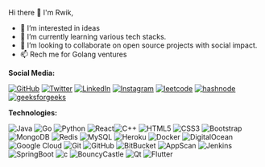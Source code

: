 Hi there 👋 I'm Rwik,

- 👀 I’m interested in ideas
- 🌱 I’m currently learning various tech stacks.
- 💞️ I’m looking to collaborate on open source projects with social impact.
- 📫 Rech me for Golang ventures

**Social Media:**


[![GitHub](https://img.shields.io/badge/-Github-black?style=flat-square&logo=github)](https://github.com/rwik) [![Twitter](https://img.shields.io/badge/-Twitter-black?style=flat-square&logo=twitter)](https://twitter.com/rwik) [![LinkedIn](https://img.shields.io/badge/-Linkedin-black?style=flat-square&logo=Linkedin)](https://www.linkedin.com/in/rwikee/) [![Instagram](https://img.shields.io/badge/-instagram-black?style=flat-square&logo=instagram)](https://www.instagram.com/whatrwikate/) [![leetcode](https://img.shields.io/badge/-leetcode-black?style=flat-square&logo=leetcode)](https://www.leetcode.com/rwikee/)
[![hashnode](https://img.shields.io/badge/Hashnode-2962FF?style=for-the-badge&logo=hashnode&logoColor=white)](https://codegrower.hashnode.dev/) 
 [![geeksforgeeks](https://img.shields.io/badge/-geeksforgeeks-black?style=flat-square&logo=geeksforgeeks)](https://auth.geeksforgeeks.org/user/rwikee/)

**Technologies:**

![Java](https://img.shields.io/badge/-java-yellow?style=flat-square&logo=java) ![Go](https://img.shields.io/badge/-Go-black?style=flat-square&logo=go) ![Python](https://img.shields.io/badge/-Python-black?style=flat-square&logo=Python) ![React](https://img.shields.io/badge/-React-black?style=flat-square&logo=react)![C++](https://img.shields.io/badge/-C++-00599C?style=flat-square&logo=c)
![HTML5](https://img.shields.io/badge/-HTML5-E34F26?style=flat-square&logo=html5&logoColor=white) ![CSS3](https://img.shields.io/badge/-CSS3-1572B6?style=flat-square&logo=css3) ![Bootstrap](https://img.shields.io/badge/-Bootstrap-563D7C?style=flat-square&logo=bootstrap) ![MongoDB](https://img.shields.io/badge/-MongoDB-black?style=flat-square&logo=mongodb) ![Redis](https://img.shields.io/badge/-Redis-black?style=flat-square&logo=Redis) ![MySQL](https://img.shields.io/badge/-MySQL-black?style=flat-square&logo=mysql) 
![Heroku](https://img.shields.io/badge/-Heroku-430098?style=flat-square&logo=heroku) ![Docker](https://img.shields.io/badge/-Docker-black?style=flat-square&logo=docker) ![DigitalOcean](https://img.shields.io/badge/-Digital%20Ocean-darkblue?style=flat-square&logo=digitalocean) ![Google Cloud](https://img.shields.io/badge/Google%20Cloud-black?style=flat-square&logo=google-cloud) ![Git](https://img.shields.io/badge/-Git-black?style=flat-square&logo=git) ![GitHub](https://img.shields.io/badge/-GitHub-181717?style=flat-square&logo=github)
![BitBucket](https://img.shields.io/badge/-BitBucket-darkblue?style=flat-square&logo=bitbucket)  ![AppScan](https://img.shields.io/badge/-AppScan-black?style=flat-square&logo=appscan) ![Jenkins](https://img.shields.io/badge/-Jenkins-black?style=flat-square&logo=jenkins) ![SpringBoot](https://img.shields.io/badge/-SpringBoot-black?style=flat-square&logo=spring-boot) ![c](https://img.shields.io/badge/-c-black?style=flat-square&logo=c)
![BouncyCastle](https://img.shields.io/badge/-BouncyCastle-black?style=flat-square&logo=bouncycastle) ![Qt](https://img.shields.io/badge/-Qt-black?style=flat-square&logo=qt) ![Flutter](https://img.shields.io/badge/-Flutter-black?style=flat-square&logo=flutter)
